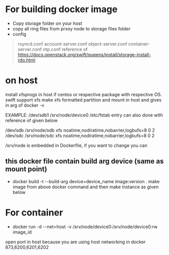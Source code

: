 # For building docker image

* Copy storage folder on your host
* copy all ring files from prxoy node to storage files folder
* config 
> rsyncd.conf
> account-server.conf
> object-server.conf
> container-server.conf
> ntp.conf 
reference of https://docs.openstack.org/swift/queens/install/storage-install-rdo.html

# on host 
install xfsprogs in host if centos or respective package with respective OS. swift support xfs
make xfs formatted partition and mount in host and gives in arg of docker -v 

EXAMPLE: /dev/sdb1 /srv/node/device0
/etc/fstab entry can also done with reference of given below
 
/dev/sdb /srv/node/sdb xfs noatime,nodiratime,nobarrier,logbufs=8 0 2
/dev/sdc /srv/node/sdc xfs noatime,nodiratime,nobarrier,logbufs=8 0 2

/srv/node is embedded in Dockerfile, if you want to change you can

this docker file contain build arg device (same as mount point)
--

* docker build -t --build-arg device=device_name  image:version .
make image from above docker command and then make instance as given below 

# For container
* docker run -d --net=host -v /srv/node/device0:/srv/node/device0:rw image_id

open port in host because you are using host networking in docker 873,6200,6201,6202
